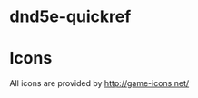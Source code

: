 dnd5e-quickref
==============
Icons
==============

All icons are provided by http://game-icons.net/
